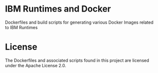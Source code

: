 # IBM Runtimes and Docker
Dockerfiles and build scripts for generating various Docker Images related to IBM Runtimes

# License
The Dockerfiles and associated scripts found in this project are licensed under the Apache License 2.0.
